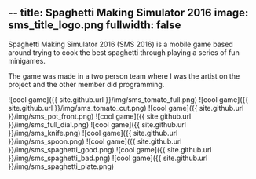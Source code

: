 --
title: Spaghetti Making Simulator 2016
image: sms_title_logo.png
fullwidth: false
---

Spaghetti Making Simulator 2016 (SMS 2016) is a mobile game based around trying to cook the best spaghetti through playing a series of fun minigames.

The game was made in a two person team where I was the artist on the project and the other member did programming.

![cool game]({{ site.github.url }}/img/sms_tomato_full.png)
![cool game]({{ site.github.url }}/img/sms_tomato_cut.png)
![cool game]({{ site.github.url }}/img/sms_pot_front.png)
![cool game]({{ site.github.url }}/img/sms_full_dial.png)
![cool game]({{ site.github.url }}/img/sms_knife.png)
![cool game]({{ site.github.url }}/img/sms_spoon.png)
![cool game]({{ site.github.url }}/img/sms_spaghetti_good.png)
![cool game]({{ site.github.url }}/img/sms_spaghetti_bad.png)
![cool game]({{ site.github.url }}/img/sms_spaghetti_plate.png)
